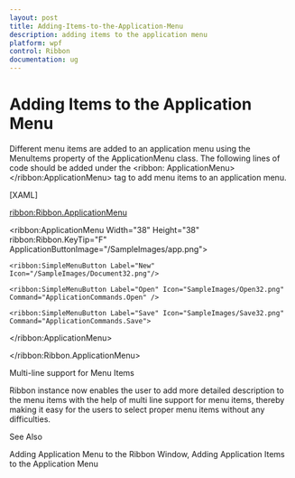 ```yaml
---
layout: post
title: Adding-Items-to-the-Application-Menu
description: adding items to the application menu
platform: wpf
control: Ribbon
documentation: ug
---
```


# Adding Items to the Application Menu

Different menu items are added to an application menu using the MenuItems property of the ApplicationMenu class. The following lines of code should be added under the <ribbon: ApplicationMenu></ribbon:ApplicationMenu> tag to add menu items to an application menu.



[XAML]



<ribbon:Ribbon.ApplicationMenu>

 <ribbon:ApplicationMenu Width="38" Height="38" ribbon:Ribbon.KeyTip="F" ApplicationButtonImage="/SampleImages/app.png">

    <ribbon:SimpleMenuButton Label="New" Icon="/SampleImages/Document32.png"/>

    <ribbon:SimpleMenuButton Label="Open" Icon="SampleImages/Open32.png" Command="ApplicationCommands.Open" />

    <ribbon:SimpleMenuButton Label="Save" Icon="SampleImages/Save32.png" Command="ApplicationCommands.Save">

 </ribbon:ApplicationMenu>

</ribbon:Ribbon.ApplicationMenu>



Multi-line support for Menu Items



Ribbon instance now enables the user to add more detailed description to the menu items with the help of multi line support for menu items, thereby making it easy for the users to select proper menu items without any difficulties.

See Also

Adding Application Menu to the Ribbon Window, Adding Application Items to the Application Menu

